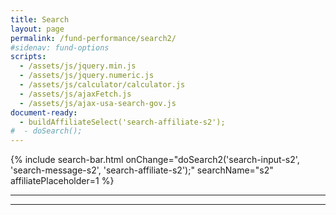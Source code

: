 ```yaml
---
title: Search
layout: page
permalink: /fund-performance/search2/
#sidenav: fund-options
scripts:
  - /assets/js/jquery.min.js
  - /assets/js/jquery.numeric.js
  - /assets/js/calculator/calculator.js
  - /assets/js/ajaxFetch.js
  - /assets/js/ajax-usa-search-gov.js
document-ready:
  - buildAffiliateSelect('search-affiliate-s2');
#  - doSearch();
---
```


<section class="plan-news" markdown="1">

{% include search-bar.html  onChange="doSearch2('search-input-s2', 'search-message-s2',
    'search-affiliate-s2');" searchName="s2" affiliatePlaceholder=1 %}

</section>

<hr>
<div id='search-results'></div>
<hr>
<div>
